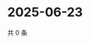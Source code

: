 # 2025-06-23

共 0 条

<!-- BEGIN ZHIHUVIDEO -->
<!-- 最后更新时间 Mon Jun 23 2025 18:13:32 GMT+0800 (China Standard Time) -->

<!-- END ZHIHUVIDEO -->
